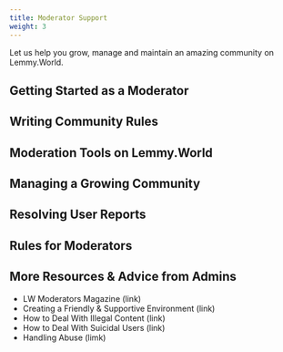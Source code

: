 ```yaml
---
title: Moderator Support
weight: 3
---
```


Let us help you grow, manage and maintain an amazing community on Lemmy.World.

## Getting Started as a Moderator

## Writing Community Rules

## Moderation Tools on Lemmy.World

## Managing a Growing Community

## Resolving User Reports

## Rules for Moderators

## More Resources & Advice from Admins

- LW Moderators Magazine (link)
- Creating a Friendly & Supportive Environment (link)
- How to Deal With Illegal Content (link)
- How to Deal With Suicidal Users (link)
- Handling Abuse (limk)
